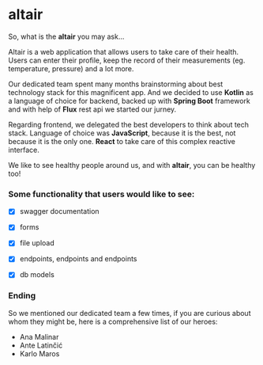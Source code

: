 # altair

So, what is the **altair** you may ask...

Altair is a web application that allows users to take care of their health.
Users can enter their profile,
keep the record of their measurements (eg. temperature, pressure) and a lot more.

Our dedicated team spent many months brainstorming about best technology stack for this magnificent app.
And we decided to use **Kotlin** as a language of choice for backend, backed up with
**Spring Boot** framework and with help of **Flux** rest api we started our jurney.

Regarding frontend, we delegated the best developers to think about tech stack.
Language of choice was **JavaScript**, because it is the best, not because it is the only one.
**React** to take care of this complex reactive interface.

We like to see healthy people around us,
and with **altair**, you can be healthy too!


### Some functionality that users would like to see:

- [x] swagger documentation
- [x] forms
- [x] file upload
- [x] endpoints, endpoints and endpoints
- [x] db models


### Ending

So we mentioned our dedicated team a few times, if you are curious about whom they might be, here is a comprehensive list of our heroes:

- Ana Malinar
- Ante Latinčić
- Karlo Maros